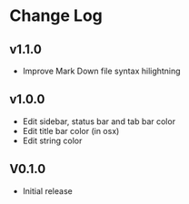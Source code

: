 # Change Log

## v1.1.0
- Improve Mark Down file syntax hilightning 

## v1.0.0
- Edit sidebar, status bar and tab bar color
- Edit title bar color (in osx)
- Edit string color

## V0.1.0
- Initial release